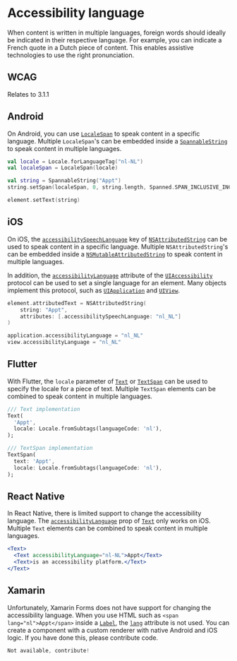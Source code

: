 # Accessibility language

When content is written in multiple languages, foreign words should ideally be indicated in their respective language. For example, you can indicate a French quote in a Dutch piece of content. This enables assistive technologies to use the right pronunciation.

## WCAG

Relates to 3.1.1

## Android

On Android, you can use [`LocaleSpan`](https://developer.android.com/reference/android/text/style/LocaleSpan) to speak content in a specific language. Multiple `LocaleSpan`'s can be embedded inside a [`SpannableString`](https://developer.android.com/reference/android/text/SpannableString) to speak content in multiple languages.

```kotlin
val locale = Locale.forLanguageTag("nl-NL")
val localeSpan = LocaleSpan(locale)

val string = SpannableString("Appt")
string.setSpan(localeSpan, 0, string.length, Spanned.SPAN_INCLUSIVE_INCLUSIVE)

element.setText(string)
```

## iOS

On iOS, the [`accessibilitySpeechLanguage`](https://developer.apple.com/documentation/foundation/nsattributedstring/key/1620188-accessibilityspeechlanguage) key of [`NSAttributedString`](https://developer.apple.com/documentation/foundation/nsattributedstring) can be used to speak content in a specific language. Multiple `NSAttributedString`'s can be embedded inside a [`NSMutableAttributedString`](https://developer.apple.com/documentation/foundation/nsmutableattributedstring) to speak content in multiple languages.

In addition, the [`accessibilityLanguage`](https://developer.apple.com/documentation/objectivec/nsobject/1615192-accessibilitylanguage) attribute of the [`UIAccessibility`](https://developer.apple.com/documentation/objectivec/nsobject/uiaccessibility) protocol can be used to set a single language for an element. Many objects implement this protocol, such as [`UIApplication`](https://developer.apple.com/documentation/uikit/uiapplication/) and [`UIView`](https://developer.apple.com/documentation/uikit/uiview/).

```swift
element.attributedText = NSAttributedString(
    string: "Appt", 
    attributes: [.accessibilitySpeechLanguage: "nl_NL"]
)

application.accessibilityLanguage = "nl_NL"
view.accessibilityLanguage = "nl_NL"
```

## Flutter

With Flutter, the `locale` parameter of [`Text`](https://api.flutter.dev/flutter/widgets/Text-class.html) or [`TextSpan`](https://api.flutter.dev/flutter/painting/TextSpan-class.html) can be used to specify the locale for a piece of text. Multiple `TextSpan` elements can be combined to speak content in multiple languages.

```dart
/// Text implementation
Text(
  'Appt',
  locale: Locale.fromSubtags(languageCode: 'nl'),
);

/// TextSpan implementation
TextSpan(
  text: 'Appt',
  locale: Locale.fromSubtags(languageCode: 'nl'),
);
```

## React Native

In React Native, there is limited support to change the accessibility language. The [`accessibilityLanguage`](https://reactnative.dev/docs/text#accessibilitylanguage-ios) prop of [`Text`](https://reactnative.dev/docs/text) only works on iOS. Multiple `Text` elements can be combined to speak content in multiple languages.

```jsx
<Text>
  <Text accessibilityLanguage="nl-NL">Appt</Text>
  <Text>is an accessibility platform.</Text>
</Text>
```

## Xamarin

Unfortunately, Xamarin Forms does not have support for changing the accessibility language. When you use HTML such as `<span lang="nl">Appt</span>` inside a [`Label`](https://docs.microsoft.com/en-us/xamarin/xamarin-forms/user-interface/text/label), the [`lang`](https://www.w3schools.com/tags/att_global_lang.asp) attribute is not used. You can create a component with a custom renderer with native Android and iOS logic. If you have done this, please contribute code.

```csharp
Not available, contribute!
```

